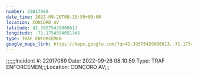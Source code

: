 ```yaml
---
number: 22017089
date_time: 2022-09-26T08:10:59+00:00
location: CONCORD AV
latitude: 42.39575439806613
longitude: -71.1754554051345
type: TRAF ENFORCEMEN
google_maps_link: https://maps.google.com/?q=42.39575439806613,-71.1754554051345
---
```


;;;;;;Incident #: 22017089  Date: 2022-09-26 08:10:59   Type: TRAF ENFORCEMEN;;;Location: CONCORD AV;;;
